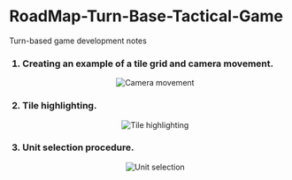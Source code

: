 # RoadMap-Turn-Base-Tactical-Game
Turn-based game development notes

<ol>
  <h3><li> Creating an example of a tile grid and camera movement.</h3>
<p align="center">
  <img src="./TileGrid.gif" alt="Camera movement">
</p>
  <h3><li> Tile highlighting.</h3>
 <p align="center">
  <img src="https://psv4.vkuseraudio.net/s/v1/d/59OT0Qr3ZYa-AdfQxy1SfD1bUKknmUQXDshinb5pjEZFzq3Eew_UcNVmjsi-Pdy8Az5vGLsjCu7yFncVuCro-csGAQrHbyylxCQvmMUNnMEjyFjgxoj6BQ/TileHighlight.gif" alt="Tile highlighting">
</p>
  <h3><li> Unit selection procedure.</h3>
 <p align="center">
  <img src="https://psv4.userapi.com/c237031/u3394655/docs/d39/4b46e3b99939/UnitSelect.gif?extra=Pb1pYIeQvK_TXPEq5jE8Q82UHWFNQ8oLmIXhSjxFZYjxGpq5mjk53l9qNbapuSBMxUBbIbnVDUb8nw-xqTHBhMBb2LaG7e8AgT9rsdvqE8MNOjQ84G0ufYFgwhygbXreQvttR-RLQMI9PxA7jjA7" alt="Unit selection">
</p>
</ol>
